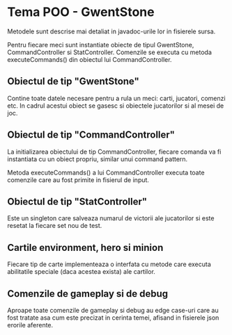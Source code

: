# Tema POO  - GwentStone

Metodele sunt descrise mai detaliat in javadoc-urile lor in
fisierele sursa.

Pentru fiecare meci sunt instantiate obiecte de tipul GwentStone,
CommandController si StatController. Comenzile se executa cu
metoda executeCommands() din obiectul lui CommandController.

## Obiectul de tip "GwentStone"
Contine toate datele necesare pentru a rula un meci: carti, jucatori,
comenzi etc. In cadrul acestui obiect se gasesc si obiectele
jucatorilor si al mesei de joc.

## Obiectul de tip "CommandController"
La initializarea obiectului de tip CommandController, fiecare comanda
va fi instantiata cu un obiect propriu, similar unui command pattern.

Metoda executeCommands() a lui CommandController executa toate comenzile
care au fost primite in fisierul de input.

## Obiectul de tip "StatController"
Este un singleton care salveaza numarul de victorii ale jucatorilor si 
este resetat la fiecare set nou de test.

## Cartile environment, hero si minion
Fiecare tip de carte implementeaza o interfata cu metode care executa
abilitatile speciale (daca acestea exista) ale cartilor.

## Comenzile de gameplay si de debug
Aproape toate comenzile de gameplay si debug au edge case-uri care au 
fost tratate asa cum este precizat in cerinta temei, afisand in 
fisierele json erorile aferente.


